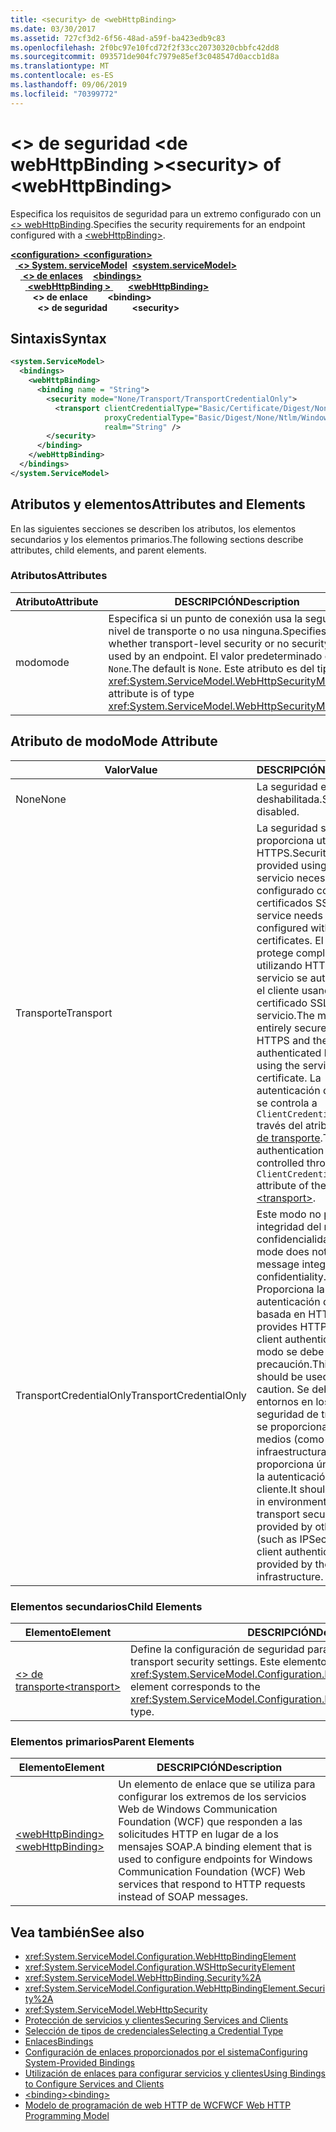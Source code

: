 ```yaml
---
title: <security> de <webHttpBinding>
ms.date: 03/30/2017
ms.assetid: 727cf3d2-6f56-48ad-a59f-ba423edb9c83
ms.openlocfilehash: 2f0bc97e10fcd72f2f33cc20730320cbbfc42dd8
ms.sourcegitcommit: 093571de904fc7979e85ef3c048547d0accb1d8a
ms.translationtype: MT
ms.contentlocale: es-ES
ms.lasthandoff: 09/06/2019
ms.locfileid: "70399772"
---
```

# <a name="security-of-webhttpbinding"></a><span data-ttu-id="4e4d6-102">\<> de seguridad \<de webHttpBinding ></span><span class="sxs-lookup"><span data-stu-id="4e4d6-102">\<security> of \<webHttpBinding></span></span>
<span data-ttu-id="4e4d6-103">Especifica los requisitos de seguridad para un extremo configurado con un [ \<> webHttpBinding](webhttpbinding.md).</span><span class="sxs-lookup"><span data-stu-id="4e4d6-103">Specifies the security requirements for an endpoint configured with a [\<webHttpBinding>](webhttpbinding.md).</span></span>  
  
<span data-ttu-id="4e4d6-104">[ **\<configuration>** ](../configuration-element.md)</span><span class="sxs-lookup"><span data-stu-id="4e4d6-104">[**\<configuration>**](../configuration-element.md)</span></span>\
<span data-ttu-id="4e4d6-105">&nbsp;&nbsp;[ **\<> System. serviceModel**](system-servicemodel.md)</span><span class="sxs-lookup"><span data-stu-id="4e4d6-105">&nbsp;&nbsp;[**\<system.serviceModel>**](system-servicemodel.md)</span></span>\
<span data-ttu-id="4e4d6-106">&nbsp;&nbsp;&nbsp;&nbsp;[ **\<> de enlaces**](bindings.md)</span><span class="sxs-lookup"><span data-stu-id="4e4d6-106">&nbsp;&nbsp;&nbsp;&nbsp;[**\<bindings>**](bindings.md)</span></span>\
<span data-ttu-id="4e4d6-107">&nbsp;&nbsp;&nbsp;&nbsp;&nbsp;&nbsp;[ **\<webHttpBinding >** ](webhttpbinding.md)</span><span class="sxs-lookup"><span data-stu-id="4e4d6-107">&nbsp;&nbsp;&nbsp;&nbsp;&nbsp;&nbsp;[**\<webHttpBinding>**](webhttpbinding.md)</span></span>\
<span data-ttu-id="4e4d6-108">&nbsp;&nbsp;&nbsp;&nbsp;&nbsp;&nbsp;&nbsp;&nbsp; **\<> de enlace**</span><span class="sxs-lookup"><span data-stu-id="4e4d6-108">&nbsp;&nbsp;&nbsp;&nbsp;&nbsp;&nbsp;&nbsp;&nbsp;**\<binding>**</span></span>\
<span data-ttu-id="4e4d6-109">&nbsp;&nbsp;&nbsp;&nbsp;&nbsp;&nbsp;&nbsp;&nbsp;&nbsp;&nbsp; **\<> de seguridad**</span><span class="sxs-lookup"><span data-stu-id="4e4d6-109">&nbsp;&nbsp;&nbsp;&nbsp;&nbsp;&nbsp;&nbsp;&nbsp;&nbsp;&nbsp;**\<security>**</span></span>  
  
## <a name="syntax"></a><span data-ttu-id="4e4d6-110">Sintaxis</span><span class="sxs-lookup"><span data-stu-id="4e4d6-110">Syntax</span></span>  
  
```xml  
<system.ServiceModel>
  <bindings>
    <webHttpBinding>
      <binding name = "String">
        <security mode="None/Transport/TransportCredentialOnly">
          <transport clientCredentialType="Basic/Certificate/Digest/None/Ntlm/Windows"
                     proxyCredentialType="Basic/Digest/None/Ntlm/Windows"
                     realm="String" />
        </security>
      </binding>
    </webHttpBinding>
  </bindings>
</system.ServiceModel>
```  
  
## <a name="attributes-and-elements"></a><span data-ttu-id="4e4d6-111">Atributos y elementos</span><span class="sxs-lookup"><span data-stu-id="4e4d6-111">Attributes and Elements</span></span>  
 <span data-ttu-id="4e4d6-112">En las siguientes secciones se describen los atributos, los elementos secundarios y los elementos primarios.</span><span class="sxs-lookup"><span data-stu-id="4e4d6-112">The following sections describe attributes, child elements, and parent elements.</span></span>  
  
### <a name="attributes"></a><span data-ttu-id="4e4d6-113">Atributos</span><span class="sxs-lookup"><span data-stu-id="4e4d6-113">Attributes</span></span>  
  
|<span data-ttu-id="4e4d6-114">Atributo</span><span class="sxs-lookup"><span data-stu-id="4e4d6-114">Attribute</span></span>|<span data-ttu-id="4e4d6-115">DESCRIPCIÓN</span><span class="sxs-lookup"><span data-stu-id="4e4d6-115">Description</span></span>|  
|---------------|-----------------|  
|<span data-ttu-id="4e4d6-116">modo</span><span class="sxs-lookup"><span data-stu-id="4e4d6-116">mode</span></span>|<span data-ttu-id="4e4d6-117">Especifica si un punto de conexión usa la seguridad a nivel de transporte o no usa ninguna.</span><span class="sxs-lookup"><span data-stu-id="4e4d6-117">Specifies whether transport-level security or no security is used by an endpoint.</span></span> <span data-ttu-id="4e4d6-118">El valor predeterminado es `None`.</span><span class="sxs-lookup"><span data-stu-id="4e4d6-118">The default is `None`.</span></span> <span data-ttu-id="4e4d6-119">Este atributo es del tipo <xref:System.ServiceModel.WebHttpSecurityMode>.</span><span class="sxs-lookup"><span data-stu-id="4e4d6-119">This attribute is of type <xref:System.ServiceModel.WebHttpSecurityMode>.</span></span>|  
  
## <a name="mode-attribute"></a><span data-ttu-id="4e4d6-120">Atributo de modo</span><span class="sxs-lookup"><span data-stu-id="4e4d6-120">Mode Attribute</span></span>  
  
|<span data-ttu-id="4e4d6-121">Valor</span><span class="sxs-lookup"><span data-stu-id="4e4d6-121">Value</span></span>|<span data-ttu-id="4e4d6-122">DESCRIPCIÓN</span><span class="sxs-lookup"><span data-stu-id="4e4d6-122">Description</span></span>|  
|-----------|-----------------|  
|<span data-ttu-id="4e4d6-123">None</span><span class="sxs-lookup"><span data-stu-id="4e4d6-123">None</span></span>|<span data-ttu-id="4e4d6-124">La seguridad está deshabilitada.</span><span class="sxs-lookup"><span data-stu-id="4e4d6-124">Security is disabled.</span></span>|  
|<span data-ttu-id="4e4d6-125">Transporte</span><span class="sxs-lookup"><span data-stu-id="4e4d6-125">Transport</span></span>|<span data-ttu-id="4e4d6-126">La seguridad se proporciona utilizando HTTPS.</span><span class="sxs-lookup"><span data-stu-id="4e4d6-126">Security is provided using HTTPS.</span></span> <span data-ttu-id="4e4d6-127">El servicio necesita ser configurado con certificados SSL.</span><span class="sxs-lookup"><span data-stu-id="4e4d6-127">The service needs to be configured with SSL certificates.</span></span> <span data-ttu-id="4e4d6-128">El mensaje se protege completamente utilizando HTTPS y el servicio se autentica por el cliente usando el certificado SSL del servicio.</span><span class="sxs-lookup"><span data-stu-id="4e4d6-128">The message is entirely secured using HTTPS and the service is authenticated by the client using the service’s SSL certificate.</span></span> <span data-ttu-id="4e4d6-129">La autenticación del cliente se controla a `ClientCredentialType` través del atributo [ \<del > de transporte](transport-of-webhttpbinding.md).</span><span class="sxs-lookup"><span data-stu-id="4e4d6-129">The client authentication is controlled through the `ClientCredentialType` attribute of the [\<transport>](transport-of-webhttpbinding.md).</span></span>|  
|<span data-ttu-id="4e4d6-130">TransportCredentialOnly</span><span class="sxs-lookup"><span data-stu-id="4e4d6-130">TransportCredentialOnly</span></span>|<span data-ttu-id="4e4d6-131">Este modo no proporciona integridad del mensaje y confidencialidad.</span><span class="sxs-lookup"><span data-stu-id="4e4d6-131">This mode does not provide message integrity and confidentiality.</span></span> <span data-ttu-id="4e4d6-132">Proporciona la autenticación del cliente basada en HTTP.</span><span class="sxs-lookup"><span data-stu-id="4e4d6-132">It provides HTTP-based client authentication.</span></span> <span data-ttu-id="4e4d6-133">Este modo se debe utilizar con precaución.</span><span class="sxs-lookup"><span data-stu-id="4e4d6-133">This mode should be used with caution.</span></span> <span data-ttu-id="4e4d6-134">Se debe usar en entornos en los que la seguridad de transporte se proporciona por otros medios (como IPSec) y la infraestructura de WCF proporciona únicamente la autenticación del cliente.</span><span class="sxs-lookup"><span data-stu-id="4e4d6-134">It should be used in environments where the transport security is being provided by other means (such as IPSec) and only client authentication is provided by the WCF infrastructure.</span></span>|  
  
### <a name="child-elements"></a><span data-ttu-id="4e4d6-135">Elementos secundarios</span><span class="sxs-lookup"><span data-stu-id="4e4d6-135">Child Elements</span></span>  
  
|<span data-ttu-id="4e4d6-136">Elemento</span><span class="sxs-lookup"><span data-stu-id="4e4d6-136">Element</span></span>|<span data-ttu-id="4e4d6-137">DESCRIPCIÓN</span><span class="sxs-lookup"><span data-stu-id="4e4d6-137">Description</span></span>|  
|-------------|-----------------|  
|[<span data-ttu-id="4e4d6-138">\<> de transporte</span><span class="sxs-lookup"><span data-stu-id="4e4d6-138">\<transport></span></span>](transport-of-webhttpbinding.md)|<span data-ttu-id="4e4d6-139">Define la configuración de seguridad para el transporte.</span><span class="sxs-lookup"><span data-stu-id="4e4d6-139">Defines the transport security settings.</span></span> <span data-ttu-id="4e4d6-140">Este elemento corresponde al tipo <xref:System.ServiceModel.Configuration.HttpTransportSecurityElement>.</span><span class="sxs-lookup"><span data-stu-id="4e4d6-140">This element corresponds to the <xref:System.ServiceModel.Configuration.HttpTransportSecurityElement> type.</span></span>|  
  
### <a name="parent-elements"></a><span data-ttu-id="4e4d6-141">Elementos primarios</span><span class="sxs-lookup"><span data-stu-id="4e4d6-141">Parent Elements</span></span>  
  
|<span data-ttu-id="4e4d6-142">Elemento</span><span class="sxs-lookup"><span data-stu-id="4e4d6-142">Element</span></span>|<span data-ttu-id="4e4d6-143">DESCRIPCIÓN</span><span class="sxs-lookup"><span data-stu-id="4e4d6-143">Description</span></span>|  
|-------------|-----------------|  
|[<span data-ttu-id="4e4d6-144">\<webHttpBinding></span><span class="sxs-lookup"><span data-stu-id="4e4d6-144">\<webHttpBinding></span></span>](webhttpbinding.md)|<span data-ttu-id="4e4d6-145">Un elemento de enlace que se utiliza para configurar los extremos de los servicios Web de Windows Communication Foundation (WCF) que responden a las solicitudes HTTP en lugar de a los mensajes SOAP.</span><span class="sxs-lookup"><span data-stu-id="4e4d6-145">A binding element that is used to configure endpoints for Windows Communication Foundation (WCF) Web services that respond to HTTP requests instead of SOAP messages.</span></span>|  
  
## <a name="see-also"></a><span data-ttu-id="4e4d6-146">Vea también</span><span class="sxs-lookup"><span data-stu-id="4e4d6-146">See also</span></span>

- <xref:System.ServiceModel.Configuration.WebHttpBindingElement>
- <xref:System.ServiceModel.Configuration.WSHttpSecurityElement>
- <xref:System.ServiceModel.WebHttpBinding.Security%2A>
- <xref:System.ServiceModel.Configuration.WebHttpBindingElement.Security%2A>
- <xref:System.ServiceModel.WebHttpSecurity>
- [<span data-ttu-id="4e4d6-147">Protección de servicios y clientes</span><span class="sxs-lookup"><span data-stu-id="4e4d6-147">Securing Services and Clients</span></span>](../../../wcf/feature-details/securing-services-and-clients.md)
- [<span data-ttu-id="4e4d6-148">Selección de tipos de credenciales</span><span class="sxs-lookup"><span data-stu-id="4e4d6-148">Selecting a Credential Type</span></span>](../../../wcf/feature-details/selecting-a-credential-type.md)
- [<span data-ttu-id="4e4d6-149">Enlaces</span><span class="sxs-lookup"><span data-stu-id="4e4d6-149">Bindings</span></span>](../../../wcf/bindings.md)
- [<span data-ttu-id="4e4d6-150">Configuración de enlaces proporcionados por el sistema</span><span class="sxs-lookup"><span data-stu-id="4e4d6-150">Configuring System-Provided Bindings</span></span>](../../../wcf/feature-details/configuring-system-provided-bindings.md)
- [<span data-ttu-id="4e4d6-151">Utilización de enlaces para configurar servicios y clientes</span><span class="sxs-lookup"><span data-stu-id="4e4d6-151">Using Bindings to Configure Services and Clients</span></span>](../../../wcf/using-bindings-to-configure-services-and-clients.md)
- [<span data-ttu-id="4e4d6-152">\<binding></span><span class="sxs-lookup"><span data-stu-id="4e4d6-152">\<binding></span></span>](../../../misc/binding.md)
- [<span data-ttu-id="4e4d6-153">Modelo de programación de web HTTP de WCF</span><span class="sxs-lookup"><span data-stu-id="4e4d6-153">WCF Web HTTP Programming Model</span></span>](../../../wcf/feature-details/wcf-web-http-programming-model.md)
